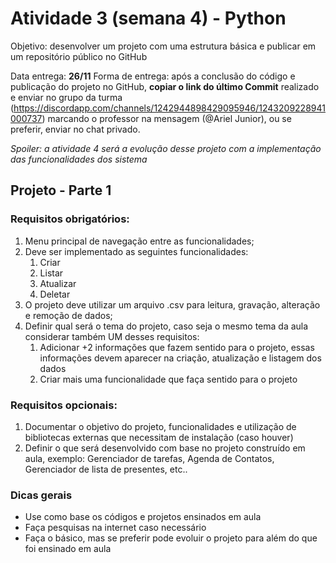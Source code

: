 # Atividade 3 (semana 4) - Python

Objetivo: desenvolver um projeto com uma estrutura básica e publicar em um repositório público no GitHub 

Data entrega: **26/11**
Forma de entrega: após a conclusão do código e publicação do projeto no GitHub, **copiar o link do último Commit** realizado e enviar no grupo da turma (https://discordapp.com/channels/1242944898429095946/1243209228941000737) marcando o professor na mensagem (@Ariel Junior), ou se preferir, enviar no chat privado.

*Spoiler: a atividade 4 será a evolução desse projeto com a implementação das funcionalidades dos sistema*

## Projeto - Parte 1

### Requisitos obrigatórios:

1. Menu principal de navegação entre as funcionalidades;
2. Deve ser implementado as seguintes funcionalidades:
    1. Criar
    2. Listar
    3. Atualizar
    4. Deletar
3. O projeto deve utilizar um arquivo .csv para leitura, gravação, alteração e remoção de dados;
4. Definir qual será o tema do projeto, caso seja o mesmo tema da aula considerar também UM desses requisitos:
    1. Adicionar +2 informações que fazem sentido para o projeto, essas informações devem aparecer na criação, atualização e listagem dos dados
    2. Criar mais uma funcionalidade que faça sentido para o projeto

### Requisitos opcionais:

1. Documentar o objetivo do projeto, funcionalidades e utilização de bibliotecas externas que necessitam de instalação (caso houver)
2. Definir o que será desenvolvido com base no projeto construído em aula, exemplo: Gerenciador de tarefas, Agenda de Contatos, Gerenciador de lista de presentes, etc.. 

### Dicas gerais

- Use como base os códigos e projetos ensinados em aula
- Faça pesquisas na internet caso necessário
- Faça o básico, mas se preferir pode evoluir o projeto para além do que foi ensinado em aula